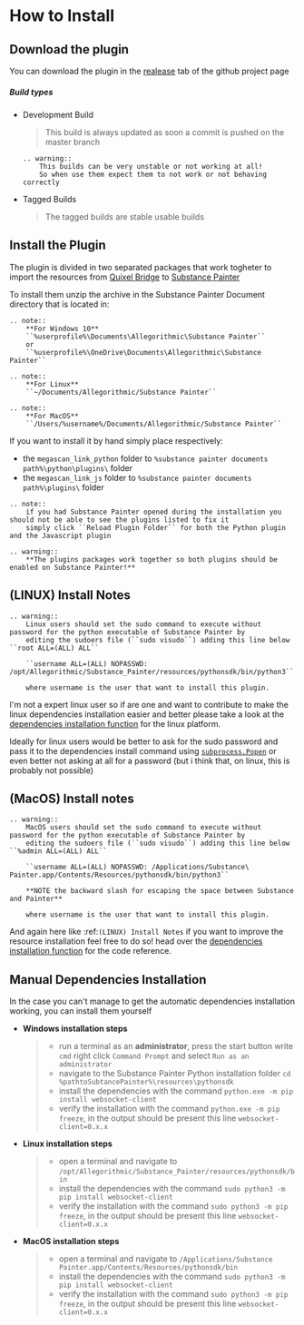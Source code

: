 # How to Install

## Download the plugin

You can download the plugin in the [realease](https://github.com/Raider-Arts/painter-megascan-link/releases) tab of the github project page

##### Build types

- Development Build
    > This build is always updated as soon a commit is pushed on the master branch
    ```eval_rst
    .. warning::
        This builds can be very unstable or not working at all!
        So when use them expect them to not work or not behaving correctly
    ```

- Tagged Builds
    > The tagged builds are stable usable builds

## Install the Plugin

The plugin is divided in two separated packages that work togheter to import the resources from [Quixel Bridge][quixelbridge] to [Substance Painter][sbspainter]

To install them unzip the archive in the Substance Painter Document directory that is located in:

```eval_rst
.. note::
    **For Windows 10**
    ``%userprofile%\Documents\Allegorithmic\Substance Painter``
    or 
    ``%userprofile%\OneDrive\Documents\Allegorithmic\Substance Painter``

.. note::
    **For Linux**
    ``~/Documents/Allegorithmic/Substance Painter``

.. note::
    **For MacOS**
    ``/Users/%username%/Documents/Allegorithmic/Substance Painter``
```

If you want to install it by hand simply place respectively:

- the `megascan_link_python` folder to `%substance painter documents path%\python\plugins\` folder
- the `megascan_link_js` folder to `%substance painter documents path%\plugins\` folder

```eval_rst
.. note::
    if you had Substance Painter opened during the installation you should not be able to see the plugins listed to fix it 
    simply click ``Reload Plugin Folder`` for both the Python plugin and the Javascript plugin
```

```eval_rst
.. warning::
    **The plugins packages work together so both plugins should be enabled on Substance Painter!**
```

## (LINUX) Install Notes

```eval_rst
.. warning::
    Linux users should set the sudo command to execute without password for the python executable of Substance Painter by
    editing the sudoers file (``sudo visudo``) adding this line below ``root ALL=(ALL) ALL``

    ``username ALL=(ALL) NOPASSWD: /opt/Allegorithmic/Substance_Painter/resources/pythonsdk/bin/python3``

    where username is the user that want to install this plugin.
```

I'm not a expert linux user so if are one and want to contribute to make the linux dependencies installation easier and better please take a look
at the [dependencies installation function][dependecies_linux] for the linux platform.

Ideally for linux users would be better to ask for the sudo password and pass it to the dependencies install command using [``subprocess.Popen``][popen_doc] or even better not 
asking at all for a password (but i think that, on linux, this is probably not possible)

## (MacOS) Install notes

```eval_rst
.. warning::
    MacOS users should set the sudo command to execute without password for the python executable of Substance Painter by
    editing the sudoers file (``sudo visudo``) adding this line below ``%admin ALL=(ALL) ALL``

    ``username ALL=(ALL) NOPASSWD: /Applications/Substance\ Painter.app/Contents/Resources/pythonsdk/bin/python3``

    **NOTE the backward slash for escaping the space between Substance and Painter**

    where username is the user that want to install this plugin.
```

And again here like :ref:`(LINUX) Install Notes` if you want to improve the resource installation feel free to do so! head over the [dependencies installation function][dependecies_linux] for the code reference.

## Manual Dependencies Installation
In the case you can't manage to get the automatic dependencies installation working, you can install them yourself

- **Windows installation steps**
    > - run a terminal as an **administrator**, press the start button write `cmd` right click `Command Prompt` and select `Run as an administrator`
    > - navigate to the Substance Painter Python installation folder
    `cd %pathtoSubtancePainter%\resources\pythonsdk`
    > - install the dependencies with the command `python.exe -m pip install websocket-client`
    > - verify the installation with the command `python.exe -m pip freeze`, in the output should be present this line `websocket-client=0.x.x`

- **Linux installation steps**
    > - open a terminal and navigate to `/opt/Allegorithmic/Substance_Painter/resources/pythonsdk/bin`
    > - install the dependencies with the command `sudo python3 -m pip install websocket-client`
    > - verify the installation with the command `sudo python3 -m pip freeze`, in the output should be present this line `websocket-client=0.x.x`

- **MacOS installation steps**
    > - open a terminal and navigate to `/Applications/Substance Painter.app/Contents/Resources/pythonsdk/bin`
    > - install the dependencies with the command `sudo python3 -m pip install websocket-client`
    > - verify the installation with the command `sudo python3 -m pip freeze`, in the output should be present this line `websocket-client=0.x.x`

[quixelbridge]: https://quixel.com/bridge
[sbspainter]: https://www.substance3d.com/products/substance-painter/
[dependecies_linux]: https://github.com/Raider-Arts/painter-megascan-link/blob/master/megascan_link_python/__init__.py#L60
[popen_doc]: https://docs.python.org/3/library/subprocess.html#subprocess.Popen
